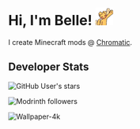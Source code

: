 # Hi, I'm Belle! <img src="assets/wave.webp" width="36px" height="36px"/>
I create Minecraft mods @ [Chromatic](https://github.com/chromaticforge).

## Developer Stats
![GitHub User's stars](https://img.shields.io/github/stars/awruff?affiliations=OWNER%2CCOLLABORATOR&style=for-the-badge&label=GITHUB%20STARS&color=%23ffcc4d)

![Modrinth followers](https://img.shields.io/badge/MODRINTH_FOLLOWERS-35+-1bd96a?style=for-the-badge)

<img width="3840" height="2160" alt="Wallpaper-4k" src="https://github.com/user-attachments/assets/6b08037c-41b6-4088-9804-c0e8ff560d6f" />
